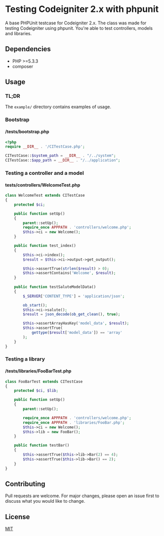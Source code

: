 # Testing Codeigniter 2.x with phpunit

A base PHPUnit testcase for Codeigniter 2.x. The class was made for testing Codeigniter using phpunit. You're able to test controllers, models and libraries. 

## Dependencies

- PHP >=5.3.3
- composer

## Usage

### TL;DR

The `example/` directory contains examples of usage.

### Bootstrap

#### /tests/bootstrap.php
```PHP
<?php
require __DIR__ . '/CITestCase.php';

CITestCase::$system_path = __DIR__ . "/../system";
CITestCase::$app_path = __DIR__ . "/../application";
```


### Testing a controller and a model

#### tests/controllers/WelcomeTest.php
```PHP
class WelcomeTest extends CITestCase
{
    protected $ci;

    public function setUp()
    {
        parent::setUp();
        require_once APPPATH . 'controllers/welcome.php';
        $this->ci = new Welcome();
    }

    public function test_index()
    {
        $this->ci->index();
        $result = $this->ci->output->get_output();

        $this->assertTrue(strlen($result) > 0);
        $this->assertContains('Welcome', $result);
    }
    
    public function testSaluteModelData()
    {
        $_SERVER['CONTENT_TYPE'] = 'application/json';

        ob_start();
        $this->ci->salute();
        $result = json_decode(ob_get_clean(), true);

        $this->assertArrayHasKey('model_data', $result);
        $this->assertTrue(
            gettype($result['model_data']) == 'array'
        );
    }
}
```

### Testing a library

#### /tests/libraries/FooBarTest.php
```PHP
class FooBarTest extends CITestCase
{
    protected $ci, $lib;

    public function setUp()
    {
        parent::setUp();

        require_once APPPATH . 'controllers/welcome.php';
        require_once APPPATH . 'libraries/FooBar.php';
        $this->ci = new Welcome();
        $this->lib = new FooBar();
    }

    public function testBar()
    {
        $this->assertTrue($this->lib->Bar(2) == 4);
        $this->assertTrue($this->lib->Bar() == 2);
    }
}
```

## Contributing
Pull requests are welcome. For major changes, please open an issue first to discuss what you would like to change.

## License
[MIT](https://choosealicense.com/licenses/mit/)
